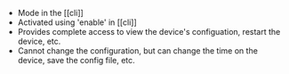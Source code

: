 - Mode in the [[cli]]
- Activated using 'enable' in [[cli]]
- Provides complete access to view the device's configuation, restart the device, etc.
- Cannot change the configuration, but can change the time on the device, save the config file, etc.